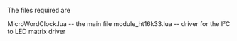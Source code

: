 The files required are

MicroWordClock.lua    -- the main file
module_ht16k33.lua    -- driver for the I²C to LED matrix driver
